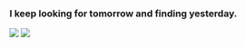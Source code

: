### I keep looking for tomorrow and finding yesterday.
![](https://camo.githubusercontent.com/ede7b653ac1e6ffe5542d5986257aac4fc81ed0f21d5f74781c20bbdc93def25/68747470733a2f2f6769746875622d726561646d652d73746174732e76657263656c2e6170702f6170693f757365726e616d653d5365637269792673686f775f69636f6e733d74727565267469746c655f636f6c6f723d46433433343926746578745f636f6c6f723d3644424344422669636f6e5f636f6c6f723d4633423536322662675f636f6c6f723d46464646464626696e636c7564655f616c6c5f636f6d6d6974733d7472756526636f756e745f707269766174653d7472756526)
![](https://camo.githubusercontent.com/db6735e07154558f2a8b8f0e520edd15f56e6dd3814813283ba01f366856cfbb/68747470733a2f2f6769746875622d726561646d652d73746174732e76657263656c2e6170702f6170692f746f702d6c616e67732f3f757365726e616d653d53656372697926686964653d6373732c68746d6c266c61796f75743d636f6d7061637426636172645f77696474683d343530)
